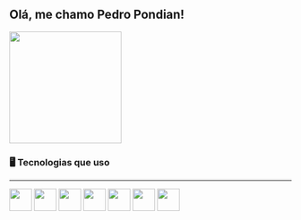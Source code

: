 ## Olá, me chamo Pedro Pondian!

<div>
  <img height="200em" src="https://github-readme-stats.vercel.app/api?username=pondianxz&theme=midnight-purple&show_icons=true&hide_border=false&count_private=true">
</div>

<h3>🖥 Tecnologias que uso </h3>
<hr>

<div>
  
  <img height="40" src="https://cdn.jsdelivr.net/gh/devicons/devicon@latest/icons/java/java-original.svg" />
  <img height="40" src="https://cdn.jsdelivr.net/gh/devicons/devicon@latest/icons/html5/html5-plain.svg" />
  <img height="40" src="https://cdn.jsdelivr.net/gh/devicons/devicon@latest/icons/css3/css3-plain.svg" />
  <img height="40" src="https://cdn.jsdelivr.net/gh/devicons/devicon@latest/icons/javascript/javascript-plain.svg" />
  <!--<img height="40" src="https://cdn.jsdelivr.net/gh/devicons/devicon@latest/icons/react/react-original.svg" />-->
  <img height="40" src="https://cdn.jsdelivr.net/gh/devicons/devicon@latest/icons/python/python-original.svg" />
  <img height="40" src="https://cdn.jsdelivr.net/gh/devicons/devicon@latest/icons/mysql/mysql-original.svg" />
  <img height="40" src="https://cdn.jsdelivr.net/gh/devicons/devicon@latest/icons/php/php-original.svg" />
</div>
